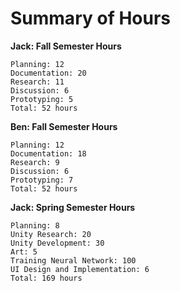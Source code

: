 # Summary of Hours
**Jack: Fall Semester Hours**
```
Planning: 12
Documentation: 20
Research: 11
Discussion: 6
Prototyping: 5
Total: 52 hours
```

__Ben: Fall Semester Hours__
```
Planning: 12
Documentation: 18
Research: 9
Discussion: 6
Prototyping: 7
Total: 52 hours
```

**Jack: Spring Semester Hours**
```
Planning: 8
Unity Research: 20
Unity Development: 30
Art: 5
Training Neural Network: 100
UI Design and Implementation: 6
Total: 169 hours
```
